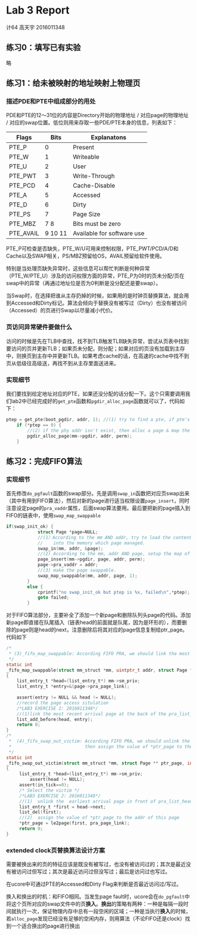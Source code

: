 # Lab 3 Report

计64 高天宇 2016011348

## 练习0：填写已有实验

略

## 练习1：给未被映射的地址映射上物理页

### 描述PDE和PTE中组成部分的用处

PDE和PTE的12～31位的内容是Directory开始的物理地址 / 对应page的物理地址 / 对应的swap位置。低位则用来存取一些PDE/PTE本身的信息，列表如下：

| Flags     | Bits    | Explanatons                |
| --------- | ------- | -------------------------- |
| PTE_P     | 0       | Present                    |
| PTE_W     | 1       | Writeable                  |
| PTE_U     | 2       | User                       |
| PTE_PWT   | 3       | Write-Through              |
| PTE_PCD   | 4       | Cache-Disable              |
| PTE_A     | 5       | Accessed                   |
| PTE_D     | 6       | Dirty                      |
| PTE_PS    | 7       | Page Size                  |
| PTE_MBZ   | 7 8     | Bits must be zero          |
| PTE_AVAIL | 9 10 11 | Available for software use |

PTE_P可检查是否缺失，PTE_W/U可用来控制权限，PTE_PWT/PCD/A/D和Cache以及SWAP相关，PS/MBZ预留给OS，AVAIL预留给软件使用。

特别是当处理页缺失异常时，这些信息可以帮忙判断是何种异常（PTE_W/PTE_U）涉及的访问权限方面的异常，PTE_P为0时的页未分配/页在swap中的异常（再通过地址位是否为0判断是没分配还是要swap）。

当Swap时，在选择把谁从主存扔掉的时候，如果用的是时钟页替换算法，就会用到Accessed和Dirty标记。算法会倾向于替换没有被写过（Dirty）也没有被访问（Accessed）的页进行Swap以尽量减小代价。

### 页访问异常硬件要做什么

访问的时候是先在TLB中查找，找不到TLB触发TLB缺失异常，尝试从页表中找到要访问的页并更新TLB；如果页未分配，则分配；如果对应的页没有加载到主存中，则换页到主存中并更新TLB。如果考虑cache的话，在高速的cache中找不到页从低级往高级送，再找不到从主存里面送进来。

### 实现细节

我们要找到给定地址对应的PTE，如果还没分配的话分配一下。这个只需要调用我们lab2中已经完成好的`get_pte`函数和`pgdir_alloc_page`函数就可以了，代码如下：

```c
ptep = get_pte(boot_pgdir, addr, 1); //(1) try to find a pte, if pte's PT(Page Table) isn't existed, then create a PT.
    if (*ptep == 0) {
        //(2) if the phy addr isn't exist, then alloc a page & map the phy addr with logical addr
        pgdir_alloc_page(mm->pgdir, addr, perm);
    }
```



## 练习2：完成FIFO算法

### 实现细节

首先修改`do_pgfault`函数的swap部分。先是调用`swap_in`函数把对应页swap出来（其中有用到FIFO算法），然后对新的page进行适当权限设置`page_insert`，同时注意设定page的`pra_vaddr`属性，后面swap算法要用。最后要把新的page插入到FIFO的链表中，使用`swap_map_swappable`

```c
if(swap_init_ok) {
            struct Page *page=NULL;
            //(1）According to the mm AND addr, try to load the content of right disk page
            //    into the memory which page managed.
            swap_in(mm, addr, &page);
            //(2) According to the mm, addr AND page, setup the map of phy addr <---> logical addr
            page_insert(mm->pgdir, page, addr, perm);
            page->pra_vaddr = addr;
            //(3) make the page swappable.
            swap_map_swappable(mm, addr, page, 1);
        }
        else {
            cprintf("no swap_init_ok but ptep is %x, failed\n",*ptep);
            goto failed;
        }
```



对于FIFO算法部分，主要补全了添加一个新page和删除队列头page的代码。添加新page即直接在队尾插入（链表head的前面就是队尾，因为是环形的），而要删除的page则是head的next，注意删除后将其对应的page信息复制给ptr_page。代码如下

```c
/*
 * (3)_fifo_map_swappable: According FIFO PRA, we should link the most recent arrival page at the back of pra_list_head qeueue
 */
static int
_fifo_map_swappable(struct mm_struct *mm, uintptr_t addr, struct Page *page, int swap_in)
{
    list_entry_t *head=(list_entry_t*) mm->sm_priv;
    list_entry_t *entry=&(page->pra_page_link);
 
    assert(entry != NULL && head != NULL);
    //record the page access situlation
    /*LAB3 EXERCISE 2: 2016011348*/
    //(1)link the most recent arrival page at the back of the pra_list_head qeueue.
    list_add_before(head, entry);
    return 0;
}
/*
 *  (4)_fifo_swap_out_victim: According FIFO PRA, we should unlink the  earliest arrival page in front of pra_list_head qeueue,
 *                            then assign the value of *ptr_page to the addr of this page.
 */
static int
_fifo_swap_out_victim(struct mm_struct *mm, struct Page ** ptr_page, int in_tick)
{
     list_entry_t *head=(list_entry_t*) mm->sm_priv;
         assert(head != NULL);
     assert(in_tick==0);
     /* Select the victim */
     /*LAB3 EXERCISE 2: 2016011348*/
     //(1)  unlink the  earliest arrival page in front of pra_list_head qeueue
     list_entry_t *first = head->next;
     list_del(first);
     //(2)  assign the value of *ptr_page to the addr of this page
     *ptr_page = le2page(first, pra_page_link);
     return 0;
}
```



### extended clock页替换算法设计方案

需要被换出来的页的特征应该是既没有被写过，也没有被访问过的；其次是最近没有被访问过但写过；其次是最近访问过但没写过；最后是访问过也写过。

在ucore中可通过PTE的Accessed和Dirty Flag来判断是否最近访问过/写过。

换入和换出的时机：和FIFO相同。当发生page fault时，ucore会在`do_pgfault`中将这个页所对应的swap文件中的页**换入**。**换出**的策略有两种：一种是每隔一段时间就执行一次，保证物理内存中总有一段空闲的区域；一种是当执行**换入**的时候，若`alloc_page`发现已经没有足够的空闲内存，则用算法（不论FIFO还是clock）找到一个适合换出的page进行换出

